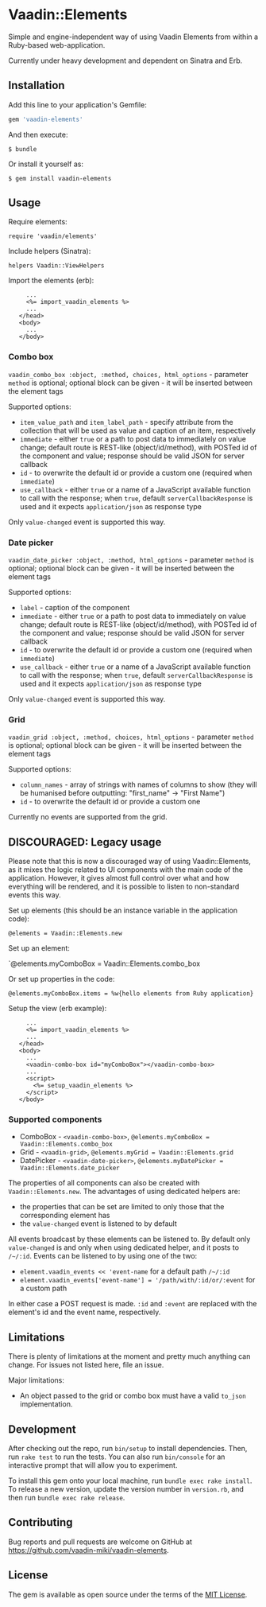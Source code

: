 # Vaadin::Elements

Simple and engine-independent way of using Vaadin Elements from within a Ruby-based web-application.

Currently under heavy development and dependent on Sinatra and Erb.

## Installation

Add this line to your application's Gemfile:

```ruby
gem 'vaadin-elements'
```

And then execute:

    $ bundle

Or install it yourself as:

    $ gem install vaadin-elements

## Usage

Require elements:

`require 'vaadin/elements'`

Include helpers (Sinatra):

`helpers Vaadin::ViewHelpers`

Import the elements (erb):

```<head>
     ...
     <%= import_vaadin_elements %>
     ...
   </head>
   <body>
     ...
   </body>
```

### Combo box

`vaadin_combo_box :object, :method, choices, html_options` - parameter `method` is optional; optional block can be given - it will be inserted between the element tags

Supported options:

* `item_value_path` and `item_label_path` - specify attribute from the collection that will be used as value and caption of an item, respectively
* `immediate` - either `true` or a path to post data to immediately on value change; default route is REST-like (object/id/method), with POSTed id of the component and value; response should be valid JSON for server callback
* `id` - to overwrite the default id or provide a custom one (required when `immediate`)
* `use_callback` - either `true` or a name of a JavaScript available function to call with the response; when `true`, default `serverCallbackResponse` is used and it expects `application/json` as response type

Only `value-changed` event is supported this way.

### Date picker

`vaadin_date_picker :object, :method, html_options` - parameter `method` is optional; optional block can be given - it will be inserted between the element tags

Supported options:

* `label` - caption of the component
* `immediate` - either `true` or a path to post data to immediately on value change; default route is REST-like (object/id/method), with POSTed id of the component and value; response should be valid JSON for server callback
* `id` - to overwrite the default id or provide a custom one (required when `immediate`)
* `use_callback` - either `true` or a name of a JavaScript available function to call with the response; when `true`, default `serverCallbackResponse` is used and it expects `application/json` as response type

Only `value-changed` event is supported this way.

### Grid

`vaadin_grid :object, :method, choices, html_options` - parameter `method` is optional; optional block can be given - it will be inserted between the element tags

Supported options:

* `column_names` - array of strings with names of columns to show (they will be humanised before outputting: "first_name" -> "First Name")
* `id` - to overwrite the default id or provide a custom one

Currently no events are supported from the grid.

## DISCOURAGED: Legacy usage

Please note that this is now a discouraged way of using Vaadin::Elements, as it mixes the logic related to UI components with the main code of the application. However, it gives almost full control over what and how everything will be rendered, and it is possible to listen to non-standard events this way.

Set up elements (this should be an instance variable in the application code):

`@elements = Vaadin::Elements.new`

Set up an element:

`@elements.myComboBox = Vaadin::Elements.combo_box

Or set up properties in the code:

`@elements.myComboBox.items = %w{hello elements from Ruby application}`

Setup the view (erb example):

```<head>
     ...
     <%= import_vaadin_elements %>
     ...
   </head>
   <body>
     ...
     <vaadin-combo-box id="myComboBox"></vaadin-combo-box>
     ...
     <script>
       <%= setup_vaadin_elements %>
     </script>
   </body>
```

### Supported components

* ComboBox - `<vaadin-combo-box>`, `@elements.myComboBox = Vaadin::Elements.combo_box`
* Grid - `<vaadin-grid>`, `@elements.myGrid = Vaadin::Elements.grid`
* DatePicker - `<vaadin-date-picker>`, `@elements.myDatePicker = Vaadin::Elements.date_picker`

The properties of all components can also be created with `Vaadin::Elements.new`. The advantages of using dedicated helpers are:

* the properties that can be set are limited to only those that the corresponding element has
* the `value-changed` event is listened to by default

All events broadcast by these elements can be listened to. By default only `value-changed` is and only when using dedicated helper, and it posts to `/~/:id`. Events can be listened to by using one of the two:

* `element.vaadin_events << 'event-name` for a default path `/~/:id`
* `element.vaadin_events['event-name'] = '/path/with/:id/or/:event` for a custom path

In either case a POST request is made. `:id` and `:event` are replaced with the element's id and the event name, respectively.

## Limitations

There is plenty of limitations at the moment and pretty much anything can change. For issues not listed here, file an issue.

Major limitations:

* An object passed to the grid or combo box must have a valid `to_json` implementation.

## Development

After checking out the repo, run `bin/setup` to install dependencies. Then, run `rake test` to run the tests. You can also run `bin/console` for an interactive prompt that will allow you to experiment.

To install this gem onto your local machine, run `bundle exec rake install`. To release a new version, update the version number in `version.rb`, and then run `bundle exec rake release`.

## Contributing

Bug reports and pull requests are welcome on GitHub at https://github.com/vaadin-miki/vaadin-elements.

## License

The gem is available as open source under the terms of the [MIT License](http://opensource.org/licenses/MIT).

